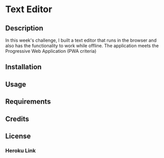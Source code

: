 # Text Editor

## Description 
In this week's challenge, I built a text editor that runs in the browser and also has the functionality to work while offline. The application meets the Progressive Web Application (PWA criteria)

## Installation 

## Usage

## Requirements

## Credits

## License 

### Heroku Link